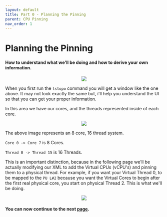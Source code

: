 ```yaml
---
layout: default
title: Part 0 - Planning the Pinning
parent: CPU Pinning
nav_order: 1
---
```


# Planning the Pinning
#### How to understand what we'll be doing and how to derive your own information.

<p align="center">
  <img src="../../../assets/lstopoexample.png">
</p>

When you first run the ``lstopo`` command you will get a window like the one above. It may not look exactly the same but, i'll help you understand the UI so that you can get your proper information.

In this area we have our cores, and the threads represented inside of each core.

<p align="center">
  <img src="../../../assets/lstopo-cores.png">
</p>

The above image represents an 8 core, 16 thread system.

``Core 0 -> Core 7`` is 8 Cores.

``Thread 0 -> Thread 15`` is 16 Threads.

This is an important distinction, because in the following page we'll be actually modifying our XML to add the Virtual CPUs (vCPU's) and pinning them to a physical thread. For example, if you want your Virtual Thread 0, to be mapped to the ``PU L#2`` because you want the Virtual Cores to begin after the first real physical core, you start on physical Thread 2. This is what we'll be doing.

<p align="center">
  <img src="../../../assets/lstopo-idealvmstart.png">
</p>

#### You can now continue to the next <a href="../02-XML">page</a>.